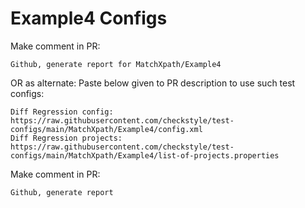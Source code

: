 # Example4 Configs
Make comment in PR:
```
Github, generate report for MatchXpath/Example4
```
OR as alternate:
Paste below given to PR description to use such test configs:
```
Diff Regression config: https://raw.githubusercontent.com/checkstyle/test-configs/main/MatchXpath/Example4/config.xml
Diff Regression projects: https://raw.githubusercontent.com/checkstyle/test-configs/main/MatchXpath/Example4/list-of-projects.properties
```
Make comment in PR:
```
Github, generate report
```
